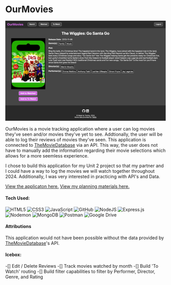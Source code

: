# OurMovies

![Alt text](</public/OurMovies Screengrab.png>)

OurMovies is a movie tracking application where a user can log movies they've seen and/or movies they've yet to see. Addtionally, the user will be able to log their reviews of movies they've seen. This application is connected to [TheMovieDatabase](https://www.themoviedb.org/?language=en-US) via an API. This way, the user does not have to manually add the information regarding their movie selections which allows for a more seemless experience. 

I chose to build this application for my Unit 2 project so that my partner and I could have a way to log the movies we will watch together throughout 2024. Additionally, I was very interested in practicing with API's and Data. 

[View the applicaton here.](https://ourmovies.fly.dev/)
[View my planning materials here.](https://trello.com/b/uIT2NDQw/moovie)

#### Tech Used:
![HTML5](https://img.shields.io/badge/html5-%23E34F26.svg?style=for-the-badge&logo=html5&logoColor=white)
![CSS3](https://img.shields.io/badge/css3-%231572B6.svg?style=for-the-badge&logo=css3&logoColor=white)
![JavaScript](https://img.shields.io/badge/javascript-%23323330.svg?style=for-the-badge&logo=javascript&logoColor=%23F7DF1E)
![GitHub](https://img.shields.io/badge/github-%23121011.svg?style=for-the-badge&logo=github&logoColor=white)
![NodeJS](https://img.shields.io/badge/node.js-6DA55F?style=for-the-badge&logo=node.js&logoColor=white)
![Express.js](https://img.shields.io/badge/express.js-%23404d59.svg?style=for-the-badge&logo=express&logoColor=%2361DAFB)
![Nodemon](https://img.shields.io/badge/NODEMON-%23323330.svg?style=for-the-badge&logo=nodemon&logoColor=%BBDEAD)
![MongoDB](https://img.shields.io/badge/MongoDB-%234ea94b.svg?style=for-the-badge&logo=mongodb&logoColor=white)
![Postman](https://img.shields.io/badge/Postman-FF6C37?style=for-the-badge&logo=postman&logoColor=white)
![Google Drive](https://img.shields.io/badge/Google%20Drive-4285F4?style=for-the-badge&logo=googledrive&logoColor=white)

#### Attributions

This application would not have been possible without the data provided by [TheMovieDatabase](https://www.themoviedb.org/?language=en-US)'s API.

#### Icebox:

-[] Edit / Delete Reviews
-[] Track movies watched by month
-[] Build 'To Watch' routing
-[] Build filter capabilities to filter by Performer, Director, Genre, and Rating
